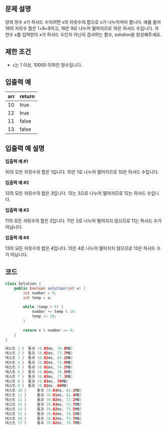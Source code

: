 ## **문제 설명**

양의 정수 x가 하샤드 수이려면 x의 자릿수의 합으로 x가 나누어져야 합니다. 예를 들어 18의 자릿수 합은 1+8=9이고, 18은 9로 나누어 떨어지므로 18은 하샤드 수입니다. 자연수 x를 입력받아 x가 하샤드 수인지 아닌지 검사하는 함수, solution을 완성해주세요.

## 제한 조건

- `x`는 1 이상, 10000 이하인 정수입니다.

## 입출력 예

| arr | return |
| --- | --- |
| 10 | true |
| 12 | true |
| 11 | false |
| 13 | false |

## 입출력 예 설명

**입출력 예 #1**

10의 모든 자릿수의 합은 1입니다. 10은 1로 나누어 떨어지므로 10은 하샤드 수입니다.

**입출력 예 #2**

12의 모든 자릿수의 합은 3입니다. 12는 3으로 나누어 떨어지므로 12는 하샤드 수입니다.

**입출력 예 #3**

11의 모든 자릿수의 합은 2입니다. 11은 2로 나누어 떨어지지 않으므로 11는 하샤드 수가 아닙니다.

**입출력 예 #4**

13의 모든 자릿수의 합은 4입니다. 13은 4로 나누어 떨어지지 않으므로 13은 하샤드 수가 아닙니다.

## 코드

```java
class Solution {
    public boolean solution(int x) {
        int number = 0;
        int temp = x;
        
        while (temp > 0) {
            number += temp % 10;
            temp /= 10;
        }
        
        return x % number == 0;
    }
}

테스트 1 〉	통과 (0.03ms, 76.8MB)
테스트 2 〉	통과 (0.02ms, 73.7MB)
테스트 3 〉	통과 (0.02ms, 83.2MB)
테스트 4 〉	통과 (0.02ms, 72.9MB)
테스트 5 〉	통과 (0.01ms, 74.2MB)
테스트 6 〉	통과 (0.01ms, 78.5MB)
테스트 7 〉	통과 (0.03ms, 77.3MB)
테스트 8 〉	통과 (0.03ms, 76MB)
테스트 9 〉	통과 (0.02ms, 69MB)
테스트 10 〉	통과 (0.03ms, 82.1MB)
테스트 11 〉	통과 (0.01ms, 81.4MB)
테스트 12 〉	통과 (0.02ms, 72.2MB)
테스트 13 〉	통과 (0.03ms, 72.7MB)
테스트 14 〉	통과 (0.02ms, 73.5MB)
테스트 15 〉	통과 (0.02ms, 74.1MB)
테스트 16 〉	통과 (0.02ms, 75.7MB)
테스트 17 〉	통과 (0.02ms, 78.7MB)
```